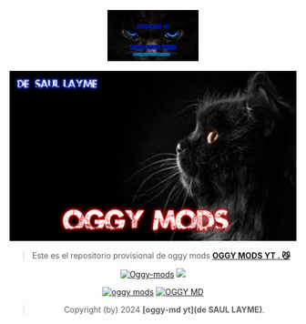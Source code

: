 <p align="center"> 
<a href=""><img src="Menuogy.jpg" height="90px"></a> 
</p>
 
<p align="center">
<img src="oggy.jpg" alt="Oggy mods" width="800"/>
  
> Este es el repositorio provisional de oggy mods **[OGGY MODS YT . 😼]()** 
</p>

<p align="center">
<a href="#"><img title="Oggy-mods" src="https://img.shields.io/badge/SI TE GUSTO EL REPOSITORIO APOYAME CON UNA 🌟 ¡GRACIAS! -red?colorA=%255ff0000&colorB=%23017e40&style=for-the-badge"></a> 
<img src="oggymd.jpg" height="28px">
</p>  

<p align="center">
<a href="#"><img title="oggy mods" src="https://img.shields.io/badge/DE SAUL LAYME-red?colorA=%F77F48FF&colorB=%F77F48FF&style=for-the-badge"></a> 
<a href="#"><img title="OGGY MD" src="https://img.shields.io/badge/ES TOTALMENTE COMPATIBLE ✌️🔥-red?colorA=%F77F48FF&colorB=%F77F48FF&style=for-the-badge"></a>
</p>

<div align="center">
  



> Copyright (by) 2024 **[oggy-md yt](de SAUL LAYME)**.
